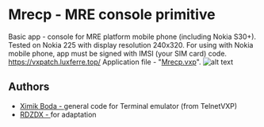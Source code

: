 # Mrecp - MRE console primitive
Basic app - console for MRE platform mobile phone (including Nokia S30+). Tested on Nokia 225 with display resolution 240x320. 
For using with Nokia mobile phone, app must be signed with IMSI (your SIM card) code.
https://vxpatch.luxferre.top/
Application file - "[Mrecp.vxp](https://github.com/RDZDX/mrecp/blob/main/Mrecp.vxp?raw=true)".
![alt text](https://rdzdx.github.io/mrecp/picture.jpg)

## Authors
- [Ximik Boda - ](https://github.com/XimikBoda) general code for Terminal emulator (from TelnetVXP)
- [RDZDX - ](https://github.com/RDZDX) for adaptation
